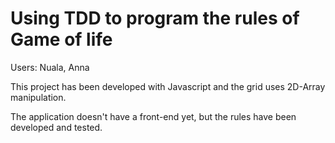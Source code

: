 # Using TDD to program the rules of Game of life
Users: Nuala, Anna

This project has been developed with Javascript and the grid uses 2D-Array manipulation.

The application doesn't have a front-end yet, but the rules have been developed and tested.
